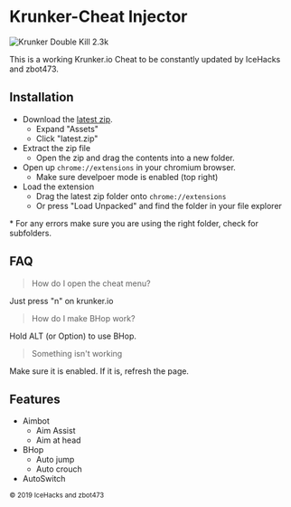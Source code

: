 # Krunker-Cheat Injector
![Krunker Double Kill 2.3k](https://cdn.discordapp.com/attachments/622241775528050701/632422469403410443/screenshot.png)

This is a working Krunker.io Cheat to be constantly updated by IceHacks and zbot473.

## Installation
- Download the [latest zip](https://github.com/IceHacks/KrunkerCheatInjector/releases/latest).
  - Expand "Assets"
  - Click "latest.zip"
- Extract the zip file
  - Open the zip and drag the contents into a new folder.
- Open up `chrome://extensions` in your chromium browser.
  - Make sure develpoer mode is enabled (top right)
- Load the extension
  - Drag the latest zip folder onto `chrome://extensions`
  - Or press "Load Unpacked" and find the folder in your file explorer
  
\* For any errors make sure you are using the right folder, check for subfolders.

## FAQ
> How do I open the cheat menu?

Just press "n" on krunker.io

> How do I make BHop work?

Hold ALT (or Option) to use BHop.

> Something isn't working

Make sure it is enabled. If it is, refresh the page.

## Features
- Aimbot
  - Aim Assist
  - Aim at head
- BHop
  - Auto jump
  - Auto crouch
- AutoSwitch

<sub>© 2019 IceHacks and zbot473</sub>

